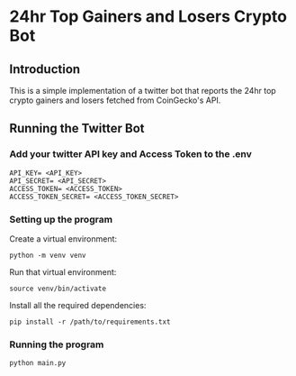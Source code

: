 # 24hr Top Gainers and Losers Crypto Bot
## Introduction 
This is a simple implementation of a twitter bot that reports the 24hr top crypto gainers and losers fetched from CoinGecko's API.
## Running the Twitter Bot
### Add your twitter API key and Access Token to the .env
```
API_KEY= <API_KEY>
API_SECRET= <API_SECRET>
ACCESS_TOKEN= <ACCESS_TOKEN>
ACCESS_TOKEN_SECRET= <ACCESS_TOKEN_SECRET>
```
### Setting up the program
Create a virtual environment:
```
python -m venv venv
```
Run that virtual environment:
```
source venv/bin/activate
```
Install all the required dependencies:
```
pip install -r /path/to/requirements.txt
```
### Running the program
```
python main.py
```